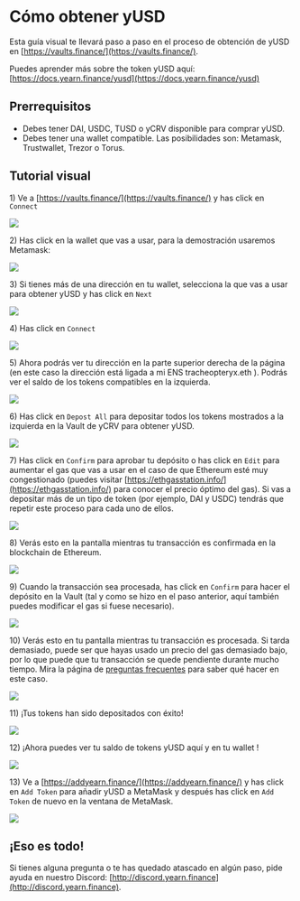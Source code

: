 # Cómo obtener yUSD

Esta guía visual te llevará paso a paso en el proceso de obtención de yUSD en  [https://vaults.finance/](https://vaults.finance/). 

Puedes aprender más sobre the token yUSD aquí: [https://docs.yearn.finance/yusd](https://docs.yearn.finance/yusd)

## Prerrequisitos

* Debes tener DAI, USDC, TUSD o yCRV disponible para comprar yUSD.
* Debes tener una wallet compatible. Las posibilidades son: Metamask, Trustwallet, Trezor o Torus.

## Tutorial visual

1\) Ve a [https://vaults.finance/](https://vaults.finance/) y has click en `Connect`

![](https://i.imgur.com/8eSziEU.png)

2\) Has click en la wallet que vas a usar, para la demostración usaremos Metamask:

![](https://i.imgur.com/dXa0KbK.png)

3\) Si tienes más de una dirección en tu wallet, selecciona la que vas a usar para obtener yUSD y has click en `Next`

![](https://i.imgur.com/PzbFf0E.png)

4\) Has click en `Connect`

![](https://i.imgur.com/5SEL1Vy.png)

5\) Ahora podrás ver tu dirección en la parte superior derecha de la página \(en este caso la dirección está ligada a mi ENS tracheopteryx.eth \). Podrás ver el saldo de los tokens compatibles en la izquierda.

![](https://i.imgur.com/GDxMMQI.png)

6\) Has click en `Depost All` para depositar todos los tokens mostrados a la izquierda en la Vault de yCRV para obtener yUSD.

![](https://i.imgur.com/JHSGFA3.png)

7\) Has click en `Confirm` para aprobar tu depósito o has click en `Edit` para aumentar el gas que vas a usar en el caso de que Ethereum esté muy congestionado \(puedes visitar [https://ethgasstation.info/](https://ethgasstation.info/) para conocer el precio óptimo del gas\). Si vas a depositar más de un tipo de token \(por ejemplo, DAI y USDC\) tendrás que repetir este proceso para cada uno de ellos.

![](https://i.imgur.com/WNJlI34.png)

8\) Verás esto en la pantalla mientras tu transacción es confirmada en la blockchain de Ethereum.

![](https://i.imgur.com/CpCDR2w.png)

9\) Cuando la transacción sea procesada, has click en `Confirm` para hacer el depósito en la Vault \(tal y como se hizo en el paso anterior, aquí también puedes modificar el gas si fuese necesario\).

![](https://i.imgur.com/Q3lpJLL.png)

10\) Verás esto en tu pantalla mientras tu transacción es procesada. Si tarda demasiado, puede ser que hayas usado un precio del gas demasiado bajo, por lo que puede que tu transacción se quede pendiente durante mucho tiempo. Mira la página de [preguntas frecuentes](https://docs.yearn.finance/faq#i-sent-my-eth-transaction-but-it-says-pending-how-do-i-fix-this) para saber qué hacer en este caso.

![](https://i.imgur.com/9uuGBV7.png)

11\) ¡Tus tokens han sido depositados con éxito!

![](https://i.imgur.com/gxBiSep.png)

12\) ¡Ahora puedes ver tu saldo de tokens yUSD aquí y en tu wallet !

![](https://i.imgur.com/nivD4q2.png)

13\) Ve a [https://addyearn.finance/](https://addyearn.finance/) y has click en `Add Token` para añadir yUSD a MetaMask y después has click en `Add Token` de nuevo en la ventana de MetaMask.

![](https://i.imgur.com/BIlPYeb.png)

## ¡Eso es todo!

Si tienes alguna pregunta o te has quedado atascado en algún paso, pide ayuda en nuestro Discord: [http://discord.yearn.finance](http://discord.yearn.finance).


